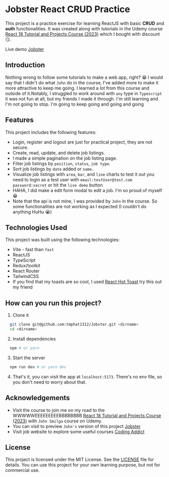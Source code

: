# Jobster React CRUD Practice

This project is a practice exercise for learning ReactJS with basic **CRUD** and **auth** functionalities. It was created along with tutorials in the Udemy course [React 18 Tutorial and Projects Course (2023)](https://www.udemy.com/course/react-tutorial-and-projects-course/?referralCode=FEE6A921AF07E2563CEF) which I bought with discount 😏.

Live demo [Jobster](https://jobster-react-crud-practice.netlify.app/)

## Introduction
Nothing wrong to follow some tutorials to make a web app, right? 😁
I would say that I didn't do what `John` do in the course, I've added more to make it more attractive to keep me going.
I learned a lot from this course and outside of it.Notably, I struggled to work around with `any` type in `Typescript` it was not fun at all, but my friends I made it through. I'm still learning and I'm not going to stop. I'm going to keep going and going and going

## Features

This project includes the following features:

- Login, register and logout are just for practical project, they are not secure.
- Create, read, update, and delete job listings.
- I made a simple pagination on the job listing page.
- Filter job listings by `position`, `status`, `job type`.
- Sort job listings by `date` added or `name`.
- Visualize job listings with `area`, `bar`, and `line` charts to test it out you need to login as a test user with `email:testUser@test.com password:secret` or hit the `live demo` button
- HAHA, I did make a edit form modal to edit a job. I'm so proud of myself 😁
- Note that the api is not mine, I was provided by `John` in the course. So some functionalities are not working as I expected (I couldn't do anything HuHu 😭)

## Technologies Used

This project was built using the following technologies:

- Vite - fast than `fast`
- ReactJS
- TypeScript
- Redux/toolkit
- React Router
- TailwindCSS
- If you find that my toasts are so cool, I used [React Hot Toast](https://react-hot-toast.com/) try this out my friend

## How can you run this project?
1. Clone it
```bash
  git clone git@github.com:tmphat1312/Jobster.git <dirname>
  cd <dirname>
```

2. Install dependencies
```bash
  npm # or yarn
```

3. Start the server
```bash
  npm run dev # or yarn dev
```

4. That's it, you can visit the app at `localhost:5173`. There's no env file, so you don't need to worry about that.

## Acknowledgements

- Visit the course to join me on my road to the WWWWWEEEEEEEEEBBBBBBBB [React 18 Tutorial and Projects Course (2023)](https://www.udemy.com/course/react-tutorial-and-projects-course/?referralCode=FEE6A921AF07E2563CEF) with `John Smilga` course on Udemy.
- You can visit to preview `John's` version of this project [Jobster](https://jobster-react.netlify.app/)
- Visit job website to explore some useful courses [Coding Addict](https://codingaddict.courses/)

## License

This project is licensed under the MIT License. See the [LICENSE](LICENSE) file for details.
You can use this project for your own learning purpose, but not for commercial use.
